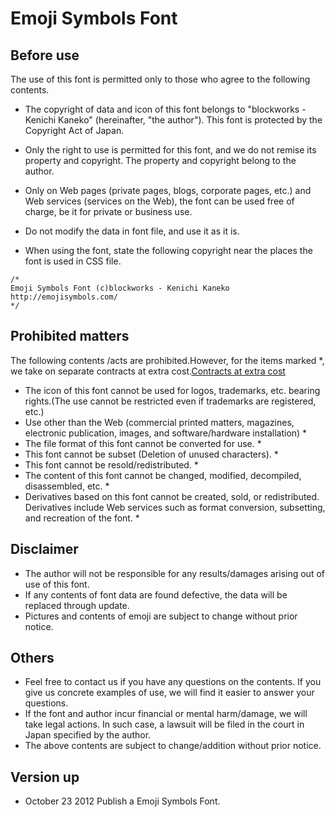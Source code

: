 # Emoji Symbols Font

## Before use

The use of this font is permitted only to those who agree to the following contents.

* The copyright of data and icon of this font belongs to "blockworks - Kenichi Kaneko" (hereinafter, "the author"). This font is protected by the Copyright Act of Japan.

* Only the right to use is permitted for this font, and we do not remise its property and copyright. The property and copyright belong to the author.

* Only on Web pages (private pages, blogs, corporate pages, etc.) and Web services (services on the Web), the font can be used free of charge, be it for private or business use.

* Do not modify the data in font file, and use it as it is.

* When using the font, state the following copyright near the places the font is used in CSS file.

```
/*
Emoji Symbols Font (c)blockworks - Kenichi Kaneko
http://emojisymbols.com/
*/
```

## Prohibited matters

The following contents /acts are prohibited.However, for the items marked *, we take on separate contracts at extra cost.[Contracts at extra cost](http://emojisymbols.com/faq.php#anc_price)

- The icon of this font cannot be used for logos, trademarks, etc. bearing rights.(The use cannot be restricted even if trademarks are registered, etc.)
- Use other than the Web (commercial printed matters, magazines, electronic publication, images, and software/hardware installation) *
- The file format of this font cannot be converted for use. *
- This font cannot be subset (Deletion of unused characters). *
- This font cannot be resold/redistributed. *
- The content of this font cannot be changed, modified, decompiled, disassembled, etc. *
- Derivatives based on this font cannot be created, sold, or redistributed.
Derivatives include Web services such as format conversion, subsetting, and recreation of the font. *

## Disclaimer

- The author will not be responsible for any results/damages arising out of use of this font.
- If any contents of font data are found defective, the data will be replaced through update.
- Pictures and contents of emoji are subject to change without prior notice.

## Others

- Feel free to contact us if you have any questions on the contents. If you give us concrete examples of use, we will find it easier to answer your questions.
- If the font and author incur financial or mental harm/damage, we will take legal actions. In such case, a lawsuit will be filed in the court in Japan specified by the author.
- The above contents are subject to change/addition without prior notice.

## Version up
- October 23 2012 Publish a Emoji Symbols Font.

